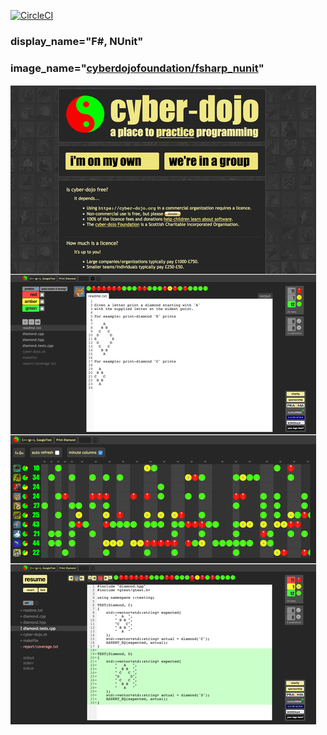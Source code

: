 [![CircleCI](https://circleci.com/gh/cyber-dojo-start-points/fsharp-nunit.svg?style=svg)](https://circleci.com/gh/cyber-dojo-start-points/fsharp-nunit)

### display_name="F#, NUnit"
### image_name="[cyberdojofoundation/fsharp_nunit](https://hub.docker.com/repository/docker/cyberdojofoundation/fsharp_nunit)"

![cyber-dojo.org home page](https://github.com/cyber-dojo/cyber-dojo/blob/master/shared/home_page_snapshot.png)
